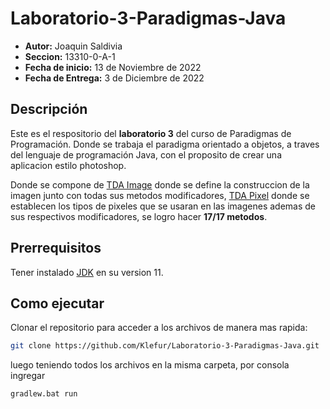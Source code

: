 # Laboratorio-3-Paradigmas-Java

-   **Autor:** Joaquin Saldivia
-   **Seccion:** 13310-0-A-1
-   **Fecha de inicio:** 13 de Noviembre de 2022
-   **Fecha de Entrega:** 3 de Diciembre de 2022

## Descripción

Este es el respositorio del **laboratorio 3** del curso de Paradigmas de Programación. Donde se trabaja el paradigma orientado a objetos, a traves del lenguaje de programación Java, con el proposito de crear una aplicacion estilo photoshop.

Donde se compone de [TDA Image](https://github.com/Klefur/Laboratorio-3-Paradigmas-Java/blob/main/app/src/main/java/Lab3/Image.java) donde se define la construccion de la imagen junto con todas sus metodos modificadores, [TDA Pixel](https://github.com/Klefur/Laboratorio-3-Paradigmas-Java/blob/main/app/src/main/java/Lab3/Pixel.java) donde se establecen los tipos de pixeles que se usaran en las imagenes ademas de sus respectivos modificadores, se logro hacer **17/17 metodos**.

## Prerrequisitos

Tener instalado [JDK](https://jdk.java.net/archive/) en su version 11.

## Como ejecutar

Clonar el repositorio para acceder a los archivos de manera mas rapida:

```sh
git clone https://github.com/Klefur/Laboratorio-3-Paradigmas-Java.git
```

luego teniendo todos los archivos en la misma carpeta, por consola ingregar

```sh
gradlew.bat run
```
